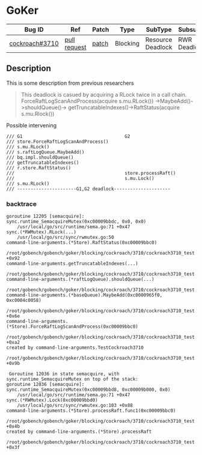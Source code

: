 # GoKer

| Bug ID|  Ref | Patch | Type | SubType | SubsubType |
| ----  | ---- | ----  | ---- | ---- | ---- |
|[cockroach#3710]|[pull request]|[patch]| Blocking | Resource Deadlock | RWR Deadlock |

[cockroach#3710]:(cockroach3710_test.go)
[patch]:https://github.com/cockroachdb/cockroach/pull/3710/files
[pull request]:https://github.com/cockroachdb/cockroach/pull/3710
 
## Description


This is some description from previous researchers

> This deadlock is casued by acquiring a RLock twice in a call chain.
> ForceRaftLogScanAndProcess(acquire s.mu.RLock()) ->MaybeAdd()->shouldQueue()->
> getTruncatableIndexes()->RaftStatus(acquire s.mu.Rlock())

Possible intervening

```
/// G1 										G2
/// store.ForceRaftLogScanAndProcess()
/// s.mu.RLock()
/// s.raftLogQueue.MaybeAdd()
/// bq.impl.shouldQueue()
/// getTruncatableIndexes()
/// r.store.RaftStatus()
/// 										store.processRaft()
/// 										s.mu.Lock()
/// s.mu.RLock()
/// ----------------------G1,G2 deadlock---------------------
```

### backtrace

```
goroutine 12205 [semacquire]:
sync.runtime_SemacquireMutex(0xc00009bbdc, 0x0, 0x0)
    /usr/local/go/src/runtime/sema.go:71 +0x47
sync.(*RWMutex).RLock(...)
    /usr/local/go/src/sync/rwmutex.go:50
command-line-arguments.(*Store).RaftStatus(0xc00009bbc0)
    /root/gobench/gobench/goker/blocking/cockroach/3710/cockroach3710_test.go:28 +0x92
command-line-arguments.getTruncatableIndexes(...)
    /root/gobench/gobench/goker/blocking/cockroach/3710/cockroach3710_test.go:68
command-line-arguments.(*raftLogQueue).shouldQueue(...)
    /root/gobench/gobench/goker/blocking/cockroach/3710/cockroach3710_test.go:64
command-line-arguments.(*baseQueue).MaybeAdd(0xc0000965f0, 0xc0004c0058)
    /root/gobench/gobench/goker/blocking/cockroach/3710/cockroach3710_test.go:58 +0x6e
command-line-arguments.(*Store).ForceRaftLogScanAndProcess(0xc00009bbc0)
    /root/gobench/gobench/goker/blocking/cockroach/3710/cockroach3710_test.go:22 +0xa2
created by command-line-arguments.TestCockroach3710
    /root/gobench/gobench/goker/blocking/cockroach/3710/cockroach3710_test.go:93 +0x9b

 Goroutine 12036 in state semacquire, with sync.runtime_SemacquireMutex on top of the stack:
goroutine 12036 [semacquire]:
sync.runtime_SemacquireMutex(0xc00009bbd8, 0xc00009b000, 0x0)
    /usr/local/go/src/runtime/sema.go:71 +0x47
sync.(*RWMutex).Lock(0xc00009bbd0)
    /usr/local/go/src/sync/rwmutex.go:103 +0x88
command-line-arguments.(*Store).processRaft.func1(0xc00009bbc0)
    /root/gobench/gobench/goker/blocking/cockroach/3710/cockroach3710_test.go:36 +0x4b
created by command-line-arguments.(*Store).processRaft
    /root/gobench/gobench/goker/blocking/cockroach/3710/cockroach3710_test.go:33 +0x3f
```